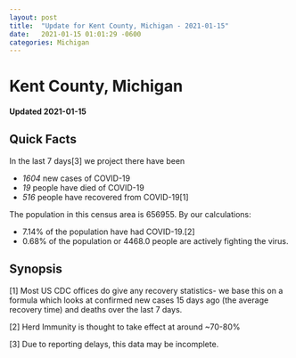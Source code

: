 ```yaml
---
layout: post
title:  "Update for Kent County, Michigan - 2021-01-15"
date:   2021-01-15 01:01:29 -0600
categories: Michigan
---
```


# Kent County, Michigan
#### Updated 2021-01-15

## Quick Facts

In the last 7 days[3] we project there have been
- *1604* new cases of COVID-19
- *19* people have died of COVID-19
- *516* people have recovered from COVID-19[1]

The population in this census area is 656955. By our calculations:
- 7.14% of the population have had COVID-19.[2]
- 0.68% of the population or 4468.0 people are actively fighting the virus.

## Synopsis




[1] Most US CDC offices do give any recovery statistics- we base this on a formula which looks at confirmed new cases
15 days ago (the average recovery time) and deaths over the last 7 days.

[2] Herd Immunity is thought to take effect at around ~70-80%

[3] Due to reporting delays, this data may be incomplete.
 
    